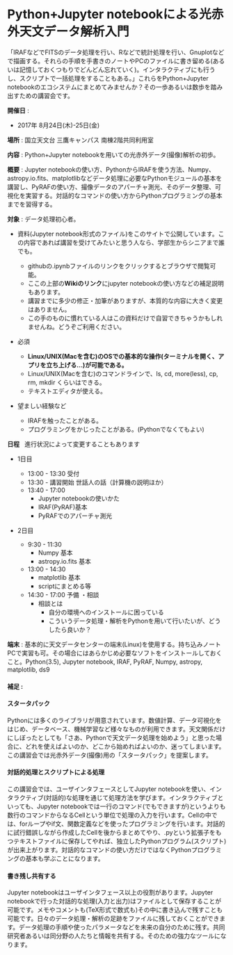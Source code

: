 # Python+Jupyter notebookによる光赤外天文データ解析入門

「IRAFなどでFITSのデータ処理を行い、Rなどで統計処理を行い、Gnuplotなどで描画する。それらの手順を手書きのノートやPCのファイルに書き留める(あるいは記憶しておくつもりでどんどん忘れていく)。インタラクティブにも行うし、スクリプトで一括処理をすることもある。」これらをPython+Jupyter notebookのエコシステムにまとめてみませんか？その一歩あるいは数歩を踏み出すための講習会です。  

**開催日** :  
- 2017年 8月24日(木)-25日(金)   

**場所** : 国立天文台 三鷹キャンパス 南棟2階共同利用室  

**内容** : Python+Jupyter notebookを用いての光赤外データ(撮像)解析の初歩。  

**概要** : Jupyter notebookの使い方、PythonからIRAFを使う方法、Numpy、astropy.io.fits、matplotlibなどデータ処理に必要なPythonモジュールの基本を講習し、PyRAFの使い方、撮像データのアパーチャ測光、そのデータ整理、可視化を実習する。対話的なコマンドの使い方からPythonプログラミングの基本までを習得する。  

**対象** : データ処理初心者。
- 資料(Jupyter notebook形式のファイル)をこのサイトで公開しています。この内容であれば講習を受けてみたいと思う人なら、学部生からシニアまで誰でも。
 	- githubの.ipynbファイルのリンクをクリックするとブラウザで閲覧可能。
	- ここの上部の**Wikiのリンク**にjupyter notebookの使い方などの補足説明もあります。 
	- 講習までに多少の修正・加筆がありますが、本質的な内容に大きく変更はありません。
	- この手のものに慣れている人はこの資料だけで自習できちゃうかもしれませんね。どうぞご利用ください。
		
- 必須 
	- **Linux/UNIX(Macを含む)のOSでの基本的な操作(ターミナルを開く、アプリを立ち上げる...)が可能である。**  
 	- Linux/UNIX(Macを含む)のコマンドラインで、ls, cd, more(less), cp, rm, mkdir くらいはできる。 
	- テキストエディタが使える。  
	
- 望ましい経験など 
 	- IRAFを触ったことがある。
 	- プログラミングをかじったことがある。(Pythonでなくてもよい)
 
**日程**  
進行状況によって変更することもあります  
- 1日目
	- 13:00 - 13:30 受付
	- 13:30 - 講習開始 世話人の話（計算機の説明ほか）
	- 13:40 - 17:00
		- Jupyter notebookの使いかた
		- IRAF(PyRAF)基本  
		- PyRAFでのアパーチャ測光

- 2日目
	- 9:30 - 11:30
		- Numpy 基本  
		- astropy.io.fits 基本
	- 13:00 - 14:30 
		- matplotlib 基本  
		- scriptにまとめる等 		
	- 14:30 - 17:00 予備 ・相談  
		- 相談とは  
			- 自分の環境へのインストールに困っている
			- こういうデータ処理・解析をPythonを用いて行いたいが、どうしたら良いか？ 

**端末** : 基本的に天文データセンターの端末(Linux)を使用する。持ち込みノートPCで実習も可。その場合にはあらかじめ必要なソフトをインストールしておくこと。Python(3.5), Jupyter notebook, IRAF, PyRAF, Numpy, astropy, matplotlib, ds9

#### 補足 : 

#### スタータパック
Pythonには多くのライブラリが用意されています。数値計算、データ可視化をはじめ、データベース、機械学習など様々なものが利用できます。天文関係だけにしぼったとしても「さあ、Pythonで天文データ処理を始めよう」と思った場合に、どれを使えばよいのか、どこから始めればよいのか、迷ってしまいます。この講習会では光赤外データ(撮像)用の「スタータパック」を提案します。

#### 対話的処理とスクリプトによる処理
この講習会では、ユーザインタフェースとしてJupyter notebookを使い、インタラクティブ(対話的)な処理を通じて処理方法を学びます。インタラクティブといっても、Jupyter notebookでは一行のコマンド(でもできますが)というよりも数行のコマンドからなるCellという単位で処理の入力を行います。Cellの中では、forループやif文、関数定義などを使ったプログラミングを行います。対話的に試行錯誤しながら作成したCellを後からまとめてやり、.pyという拡張子をもつテキストファイルに保存してやれば、独立したPythonプログラム(スクリプト)が出来上がります。対話的なコマンドの使い方だけではなくPythonプログラミングの基本も学ぶことになります。  

#### 書き残し共有する
Jupyter notebookはユーザインタフェース以上の役割があります。Jupyter notebookで行った対話的な処理(入力と出力)はファイルとして保存することが可能です。メモやコメントも(TeX形式で数式も)その中に書き込んで残すことも可能です。日々のデータ処理・解析の足跡をファイルに残しておくことができます。データ処理の手順や使ったパラメータなどを未来の自分のために残す。共同研究者あるいは同分野の人たちと情報を共有する。そのための強力なツールになります。  


